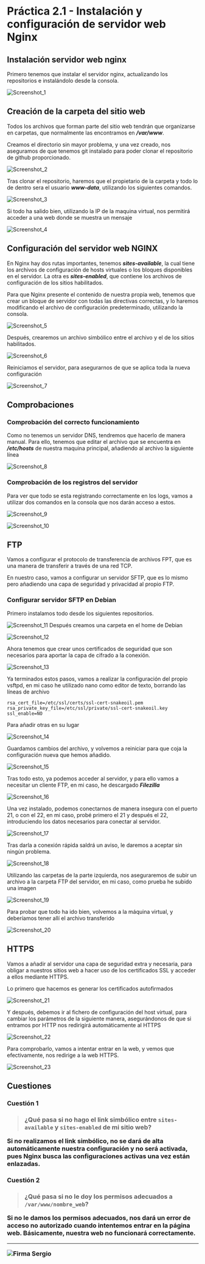 # Práctica 2.1 - Instalación y configuración de servidor web Nginx

## Instalación servidor web nginx

Primero tenemos que instalar el servidor nginx, actualizando los repositorios e instalándolo desde la consola.

![Screenshot_1](../assets/images/Practica%202.1/Screenshot_1.png)

## Creación de la carpeta del sitio web

Todos los archivos que forman parte del sitio web tendrán que organizarse en carpetas, que normalmente las encontramos en ***/var/www***.

Creamos el directorio sin mayor problema, y una vez creado, nos aseguramos de que tenemos git instalado para poder clonar el repositorio de github proporcionado.

![Screenshot_2](../assets/images/Practica%202.1/Screenshot_2.png)

Tras clonar el repositorio, haremos que el propietario de la carpeta y todo lo de dentro sera el usuario ***www-data***, utilizando los siguientes comandos.

![Screenshot_3](../assets/images/Practica%202.1/Screenshot_3.png)

Si todo ha salido bien, utilizando la IP de la maquina virtual, nos permitirá acceder a una web donde se muestra un mensaje

![Screenshot_4](../assets/images/Practica%202.1/Screenshot_4.png)

## Configuración del servidor web NGINX
En Nginx hay dos rutas importantes, tenemos ***sites-available***, la cual tiene los archivos de configuración de hosts virtuales o los bloques disponibles en el servidor. La otra es ***sites-enabled***, que contiene los archivos de configuración de los sitios habilitados.

Para que Nginx presente el contenido de nuestra propia web, tenemos que crear un bloque de servidor con todas las directivas correctas, y lo haremos modificando el archivo de configuración predeterminado, utilizando la consola.

![Screenshot_5](../assets/images/Practica%202.1/Screenshot_5.png)

Después, crearemos un archivo simbólico entre el archivo y el de los sitios habilitados.

![Screenshot_6](../assets/images/Practica%202.1/Screenshot_6.png)

Reiniciamos el servidor, para asegurarnos de que se aplica toda la nueva configuración

![Screenshot_7](../assets/images/Practica%202.1/Screenshot_7.png)

## Comprobaciones

<h3>Comprobación del correcto funcionamiento</h3>

Como no tenemos un servidor DNS, tendremos que hacerlo de manera manual. Para ello, tenemos que editar el archivo que se encuentra en ***/etc/hosts*** de nuestra maquina principal, añadiendo al archivo la siguiente línea

![Screenshot_8](../assets/images/Practica%202.1/Screenshot_8.png)

<h3>Comprobación de los registros del servidor</h3>
Para ver que todo se esta registrando correctamente en los logs, vamos a utilizar dos comandos en la consola que nos darán acceso a estos.

![Screenshot_9](../assets/images/Practica%202.1/Screenshot_9.png)

![Screenshot_10](../assets/images/Practica%202.1/Screenshot_10.png)

## FTP
Vamos a configurar el protocolo de transferencia de archivos FPT, que es una manera de transferir a través de una red TCP.

En nuestro caso, vamos a configurar un servidor SFTP, que es lo mismo pero añadiendo una capa de seguridad y privacidad al propio FTP.
<h3>Configurar servidor SFTP en Debian</h3>
Primero instalamos todo desde los siguientes repositorios.

![Screenshot_11](../assets/images/Practica%202.1/Screenshot_11.png)
Después creamos una carpeta en el home de Debian

![Screenshot_12](../assets/images/Practica%202.1/Screenshot_12.png)

Ahora tenemos que crear unos certificados de seguridad que son necesarios para aportar la capa de cifrado a la conexión. 

![Screenshot_13](../assets/images/Practica%202.1/Screenshot_13.png)

Ya terminados estos pasos, vamos a realizar la configuración del propio vsftpd, en mi caso he utilizado nano como editor de texto, borrando las líneas de archivo

```
rsa_cert_file=/etc/ssl/certs/ssl-cert-snakeoil.pem
rsa_private_key_file=/etc/ssl/private/ssl-cert-snakeoil.key
ssl_enable=NO
```
Para añadir otras en su lugar

![Screenshot_14](../assets/images/Practica%202.1/Screenshot_14.png)

Guardamos cambios del archivo, y volvemos a reiniciar para que coja la configuración nueva que hemos añadido.

![Screenshot_15](../assets/images/Practica%202.1/Screenshot_15.png)

Tras todo esto, ya podemos acceder al servidor, y para ello vamos a necesitar un cliente FTP, en mi caso, he descargado ***Filezilla***

![Screenshot_16](../assets/images/Practica%202.1/Screenshot_16.png)

Una vez instalado, podemos conectarnos de manera insegura con el puerto 21, o con el 22, en mi caso, probé primero el 21 y después el 22, introduciendo los datos necesarios para conectar al servidor.

![Screenshot_17](../assets/images/Practica%202.1/Screenshot_17.png)

Tras darla a conexión rápida saldrá un aviso, le daremos a aceptar sin ningún problema.

![Screenshot_18](../assets/images/Practica%202.1/Screenshot_18.png)

Utilizando las carpetas de la parte izquierda, nos aseguraremos de subir un archivo a la carpeta FTP del servidor, en mi caso, como prueba he subido una imagen

![Screenshot_19](../assets/images/Practica%202.1/Screenshot_19.png)

Para probar que todo ha ido bien, volvemos a la máquina virtual, y deberíamos tener allí el archivo transferido

![Screenshot_20](../assets/images/Practica%202.1/Screenshot_20.png)

## HTTPS
Vamos a añadir al servidor una capa de seguridad extra y necesaria, para obligar a nuestros sitios web a hacer uso de los certificados SSL y acceder a ellos mediante HTTPS.

Lo primero que hacemos es generar los certificados autofirmados

![Screenshot_21](../assets/images/Practica%202.1/Screenshot_21.png)


Y después, debemos ir al fichero de configuración del host virtual, para cambiar los parámetros de la siguiente manera, asegurándonos de que si entramos por HTTP nos redirigirá automáticamente al HTTPS

![Screenshot_22](../assets/images/Practica%202.1/Screenshot_22.png)


Para comprobarlo, vamos a intentar entrar en la web, y vemos que efectivamente, nos redirige a la web HTTPS.

![Screenshot_23](../assets/images/Practica%202.1/Screenshot_23.png)


## Cuestiones

<h3>Cuestión 1<h3>

> ¿Qué pasa si no hago el link simbólico entre `sites-available` y
> `sites-enabled` de mi sitio web?

Si no realizamos el link simbólico, no se dará de alta automáticamente nuestra configuración y no será activada, pues Nginx busca las configuraciones activas una vez están enlazadas.
<h3>Cuestión 2<h3>

> ¿Qué pasa si no le doy los permisos adecuados a `/var/www/nombre_web`?

Si no le damos los permisos adecuados, nos dará un error de acceso no autorizado cuando intentemos entrar en la página web. Básicamente, nuestra web no funcionará correctamente.

---

![Firma Sergio](../assets/images/yuki_dev.png)
